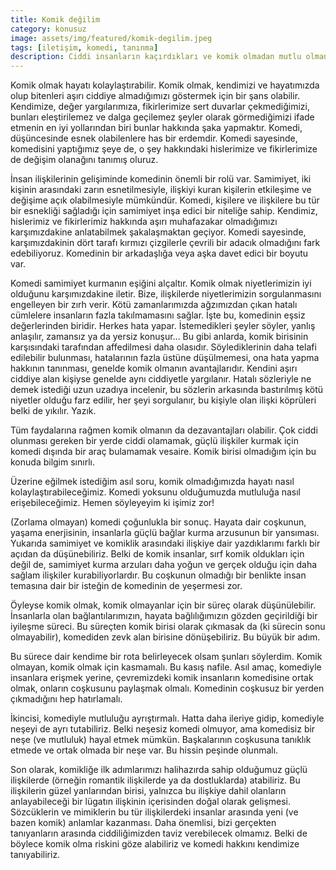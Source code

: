 ```yaml
---
title: Komik değilim
category: konusuz
image: assets/img/featured/komik-degilim.jpeg
tags: [iletişim, komedi, tanınma]
description: Ciddi insanların kaçırdıkları ve komik olmadan mutlu olmanın yolları üzerine.
--- 
```


<span class="dropcap">Komik olmak hayatı kolaylaştırabilir. Komik olmak, kendimizi ve hayatımızda olup bitenleri aşırı ciddiye almadığımızı göstermek için bir şans olabilir. Kendimize, değer yargılarımıza, fikirlerimize sert duvarlar çekmediğimizi, bunları eleştirilemez ve dalga geçilemez şeyler olarak görmediğimizi ifade etmenin en iyi yollarından biri bunlar hakkında şaka yapmaktır. Komedi, düşüncesinde esnek olabilenlere has bir erdemdir. Komedi sayesinde, komedisini yaptığımız şeye de, o şey hakkındaki hislerimize ve fikirlerimize de değişim olanağını tanımış oluruz.</span>

İnsan ilişkilerinin gelişiminde komedinin önemli bir rolü var. Samimiyet, iki kişinin arasındaki zarın esnetilmesiyle, ilişkiyi kuran kişilerin etkileşime ve değişime açık olabilmesiyle mümkündür. Komedi, kişilere ve ilişkilere bu tür bir esnekliği sağladığı için samimiyet inşa edici bir niteliğe sahip. Kendimiz, hislerimiz ve fikirlerimiz hakkında aşırı muhafazakar olmadığımızı karşımızdakine anlatabilmek şakalaşmaktan geçiyor. Komedi sayesinde, karşımızdakinin dört tarafı kırmızı çizgilerle çevrili bir adacık olmadığını fark edebiliyoruz. Komedinin bir arkadaşlığa veya aşka davet edici bir boyutu var.

Komedi samimiyet kurmanın eşiğini alçaltır. Komik olmak niyetlerimizin iyi olduğunu karşımızdakine iletir. Bize, ilişkilerde niyetlerimizin sorgulanmasını engelleyen bir zırh verir. Kötü zamanlarımızda ağzımızdan çıkan hatalı cümlelere insanların fazla takılmamasını sağlar. İşte bu, komedinin eşsiz değerlerinden biridir. Herkes hata yapar. İstemedikleri şeyler söyler, yanlış anlaşılır, zamansız ya da yersiz konuşur... Bu gibi anlarda, komik birisinin karşısındaki tarafından affedilmesi daha olasıdır. Söylediklerinin daha telafi edilebilir bulunması, hatalarının fazla üstüne düşülmemesi, ona hata yapma hakkının tanınması, genelde komik olmanın avantajlarıdır. Kendini aşırı ciddiye alan kişiyse genelde aynı ciddiyetle yargılanır. Hatalı sözleriyle ne demek istediği uzun uzadıya incelenir, bu sözlerin arkasında bastırılmış kötü niyetler olduğu farz edilir, her şeyi sorgulanır, bu kişiyle olan ilişki köprüleri belki de yıkılır. Yazık.

Tüm faydalarına rağmen komik olmanın da dezavantajları olabilir. Çok ciddi olunması gereken bir yerde ciddi olamamak, güçlü ilişkiler kurmak için komedi dışında bir araç bulamamak vesaire. Komik birisi olmadığım için bu konuda bilgim sınırlı. 

Üzerine eğilmek istediğim asıl soru, komik olmadığımızda hayatı nasıl kolaylaştırabileceğimiz. Komedi yoksunu olduğumuzda mutluluğa nasıl erişebileceğimiz. Hemen söyleyeyim ki işimiz zor!

(Zorlama olmayan) komedi çoğunlukla bir sonuç. Hayata dair coşkunun, yaşama enerjisinin, insanlarla güçlü bağlar kurma arzusunun bir yansıması. Yukarıda samimiyet ve komiklik arasındaki ilişkiye dair yazdıklarımı farklı bir açıdan da düşünebiliriz. Belki de komik insanlar, sırf komik oldukları için değil de, samimiyet kurma arzuları daha yoğun ve gerçek olduğu için daha sağlam ilişkiler kurabiliyorlardır. Bu coşkunun olmadığı bir benlikte insan temasına dair bir isteğin de komedinin de yeşermesi zor.

Öyleyse komik olmak, komik olmayanlar için bir süreç olarak düşünülebilir. İnsanlarla olan bağlantılarımızın, hayata bağlılığımızın gözden geçirildiği bir iyileşme süreci. Bu süreçten komik birisi olarak çıkmasak da (ki sürecin sonu olmayabilir), komediden zevk alan birisine dönüşebiliriz. Bu büyük bir adım.

Bu sürece dair kendime bir rota belirleyecek olsam şunları söylerdim. Komik olmayan, komik olmak için kasmamalı. Bu kasış nafile. Asıl amaç, komediyle insanlara erişmek yerine, çevremizdeki komik insanların komedisine ortak olmak, onların coşkusunu paylaşmak olmalı. Komedinin coşkusuz bir yerden çıkmadığını hep hatırlamalı. 

İkincisi, komediyle mutluluğu ayrıştırmalı. Hatta daha ileriye gidip, komediyle neşeyi de ayrı tutabiliriz. Belki neşesiz komedi olmuyor, ama komedisiz bir neşe (ve mutluluk) hayal etmek mümkün. Başkalarının coşkusuna tanıklık etmede ve ortak olmada bir neşe var. Bu hissin peşinde olunmalı. 

Son olarak, komikliğe ilk adımlarımızı halihazırda sahip olduğumuz güçlü ilişkilerde (örneğin romantik ilişkilerde ya da dostluklarda) atabiliriz. Bu ilişkilerin güzel yanlarından birisi, yalnızca bu ilişkiye dahil olanların anlayabileceği bir lügatın ilişkinin içerisinden doğal olarak gelişmesi. Sözcüklerin ve mimiklerin bu tür ilişkilerdeki insanlar arasında yeni (ve bazen komik) anlamlar kazanması. Daha önemlisi, bizi gerçekten tanıyanların arasında ciddiliğimizden taviz verebilecek olmamız. Belki de böylece komik olma riskini göze alabiliriz ve komedi hakkını kendimize tanıyabiliriz.












